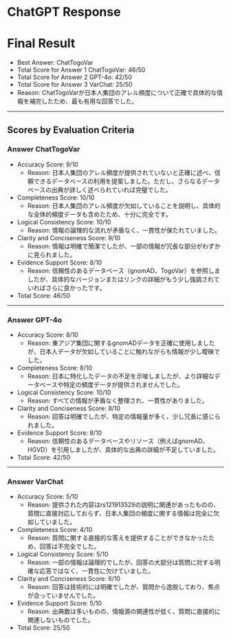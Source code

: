 # ChatGPT Response

# Final Result

- Best Answer: ChatTogoVar
- Total Score for Answer 1 ChatTogoVar: 46/50
- Total Score for Answer 2 GPT-4o: 42/50
- Total Score for Answer 3 VarChat: 25/50
- Reason: ChatTogoVarが日本人集団のアレル頻度について正確で具体的な情報を補完したため、最も有用な回答でした。

---

## Scores by Evaluation Criteria

### Answer ChatTogoVar
- Accuracy Score: 9/10
  - Reason: 日本人集団のアレル頻度が提供されていないと正確に述べ、信頼できるデータベースの利用を提案しました。ただし、さらなるデータベースの出典が詳しく述べられていれば完璧でした。
- Completeness Score: 10/10
  - Reason: 日本人集団のアレル頻度が欠如していることを説明し、具体的な全体的頻度データも含めたため、十分に完全です。
- Logical Consistency Score: 10/10
  - Reason: 情報の論理的な流れが矛盾なく、一貫性が保たれていました。
- Clarity and Conciseness Score: 9/10
  - Reason: 情報は明確で簡潔でしたが、一部の情報が冗長な部分がわずかに見られました。
- Evidence Support Score: 8/10
  - Reason: 信頼性のあるデータベース（gnomAD、TogoVar）を参照しましたが、具体的なバージョンまたはリンクの詳細がもう少し強調されていればさらに良かったです。
- Total Score: 46/50

---

### Answer GPT-4o
- Accuracy Score: 8/10
  - Reason: 東アジア集団に関するgnomADデータを正確に使用しましたが、日本人データが欠如していることに触れながらも情報が少し曖昧でした。
- Completeness Score: 8/10
  - Reason: 日本に特化したデータの不足を示唆しましたが、より詳細なデータベースや特定の頻度データが提供されませんでした。
- Logical Consistency Score: 10/10
  - Reason: すべての情報が矛盾なく整理され、一貫性がありました。
- Clarity and Conciseness Score: 8/10
  - Reason: 回答は明確でしたが、特定の情報量が多く、少し冗長に感じられました。
- Evidence Support Score: 8/10
  - Reason: 信頼性のあるデータベースやリソース（例えばgnomAD、HGVD）を引用しましたが、具体的な出典の詳細が不足していました。
- Total Score: 42/50

---

### Answer VarChat
- Accuracy Score: 5/10
  - Reason: 提供された内容はrs121913529の説明に関連があったものの、質問に直接対応しておらず、日本人集団の頻度に関する情報は完全に欠如していました。
- Completeness Score: 4/10
  - Reason: 質問に関する直接的な答えを提供することができなかったため、回答は不完全でした。
- Logical Consistency Score: 5/10
  - Reason: 一部の情報は論理的でしたが、回答の大部分は質問に対する明確な応答ではなく、一貫性に欠けていました。
- Clarity and Conciseness Score: 6/10
  - Reason: 回答は技術的には明確でしたが、質問から逸脱しており、焦点が合っていませんでした。
- Evidence Support Score: 5/10
  - Reason: 出典数は多いものの、情報源の関連性が低く、質問に直接的に関連しないものでした。
- Total Score: 25/50